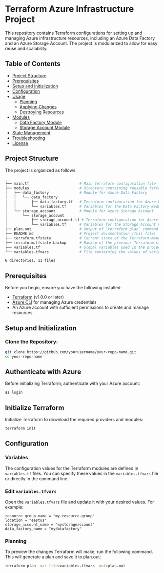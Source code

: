 # Terraform Azure Infrastructure Project

This repository contains Terraform configurations for setting up and managing Azure infrastructure resources, including an Azure Data Factory and an Azure Storage Account. The project is modularized to allow for easy reuse and scalability.

## Table of Contents

- [Project Structure](#project-structure)
- [Prerequisites](#prerequisites)
- [Setup and Initialization](#setup-and-initialization)
- [Configuration](#configuration)
- [Usage](#usage)
  - [Planning](#planning)
  - [Applying Changes](#applying-changes)
  - [Destroying Resources](#destroying-resources)
- [Modules](#modules)
  - [Data Factory Module](#data-factory-module)
  - [Storage Account Module](#storage-account-module)
- [State Management](#state-management)
- [Troubleshooting](#troubleshooting)
- [License](#license)

## Project Structure

The project is organized as follows:

```bash
.
├── main.tf                       # Main Terraform configuration file
├── modules                       # Directory containing reusable Terraform modules
│   ├── data_factory              # Module for Azure Data Factory
│   │   └── data_factory
│   │       ├── data_factory.tf   # Terraform configuration for Azure Data Factory
│   │       └── variables.tf      # Variables for the Data Factory module
│   └── storage_account           # Module for Azure Storage Account
│       └── storage_account
│           ├── storage_account.tf # Terraform configuration for Azure Storage Account
│           └── variables.tf      # Variables for the Storage Account module
├── plan.out                      # Output of `terraform plan` command
├── README.md                     # Project documentation (this file)
├── terraform.tfstate             # Current state of the Terraform-managed infrastructure
├── terraform.tfstate.backup      # Backup of the previous Terraform state
├── variables.tf                  # Global variables used in the project
└── variables.tfvars              # File containing the values of variables

6 directories, 11 files

```
## Prerequisites

Before you begin, ensure you have the following installed:

- [Terraform](https://www.terraform.io/downloads.html) (v1.0.0 or later)
- [Azure CLI](https://docs.microsoft.com/en-us/cli/azure/install-azure-cli) for managing Azure credentials
- An Azure account with sufficient permissions to create and manage resources

## Setup and Initialization

### Clone the Repository:

```bash
git clone https://github.com/yourusername/your-repo-name.git
cd your-repo-name

```
## Authenticate with Azure

Before initializing Terraform, authenticate with your Azure account:

```bash
az login
```

## Initialize Terraform
Initialize Terraform to download the required providers and modules:
```bash
terraform init
```
## Configuration

### Variables

The configuration values for the Terraform modules are defined in `variables.tf` files. You can specify these values in the `variables.tfvars` file or directly in the command line.

### Edit `variables.tfvars`

Open the `variables.tfvars` file and update it with your desired values. For example:

```hcl
resource_group_name = "my-resource-group"
location = "eastus"
storage_account_name = "mystorageaccount"
data_factory_name = "mydatafactory"
```

### Planning

To preview the changes Terraform will make, run the following command. This will generate a plan and save it to plan.out:

```bash
terraform plan -var-file=variables.tfvars -out=plan.out
```


